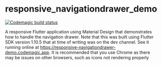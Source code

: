 # responsive_navigationdrawer_demo
[![Codemagic build status](https://api.codemagic.io/apps/5d8b2a4f45c4dc0011f7fc38/5d8b2a4f45c4dc0011f7fc37/status_badge.svg)](https://codemagic.io/apps/5d8b2a4f45c4dc0011f7fc38/5d8b2a4f45c4dc0011f7fc37/latest_build)

A responsive Flutter application using Material Design that demonstrates how to handle the navigation drawer. Note that this was built using Flutter SDK version 1.10.5 that at time of writing was on the dev channel.
See it running online at https://responsive-navigationdrawer-demo.codemagic.app. It is recommended that you use Chrome as there may be issues on other browsers, such as icons not rendering properly
